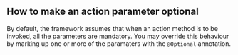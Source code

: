 How to make an action parameter optional
----------------------------------------

By default, the framework assumes that when an action method is to be
invoked, all the parameters are mandatory. You may override this
behaviour by marking up one or more of the paramaters with the
`@Optional` annotation.
